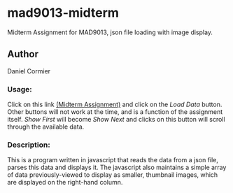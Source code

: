 # mad9013-midterm
Midterm Assignment for MAD9013, json file loading with image display.

## Author
Daniel Cormier

### Usage:
Click on this link [(Midterm Assignment)](http://corm0096.github.io/midterm9013/) and click on the _Load Data_ button.  Other buttons will not work at the time, and is a function of the assignment itself.  _Show First_ will become _Show Next_ and clicks on this button will scroll through the available data.

### Description:
This is a program written in javascript that reads the data from a json file, parses this data and displays it.  The javascript also maintains a simple array of data previously-viewed to display as smaller, thumbnail images, which are displayed on the right-hand column.

